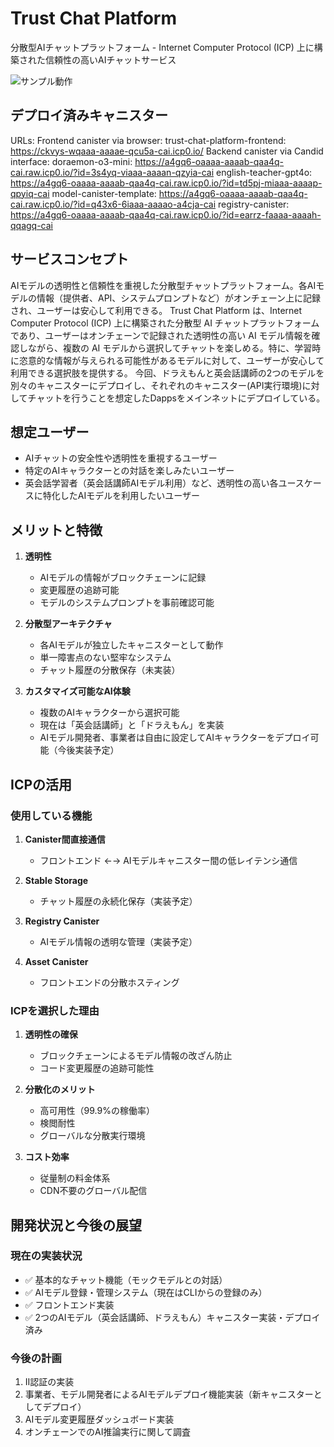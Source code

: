 # Trust Chat Platform

分散型AIチャットプラットフォーム - Internet Computer Protocol (ICP) 上に構築された信頼性の高いAIチャットサービス

![サンプル動作](assets/trust_chat.gif)

## デプロイ済みキャニスター
URLs:
  Frontend canister via browser:
    trust-chat-platform-frontend: https://ckvys-wqaaa-aaaae-qcu5a-cai.icp0.io/
  Backend canister via Candid interface:
    doraemon-o3-mini: https://a4gq6-oaaaa-aaaab-qaa4q-cai.raw.icp0.io/?id=3s4yq-viaaa-aaaan-qzyia-cai
    english-teacher-gpt4o: https://a4gq6-oaaaa-aaaab-qaa4q-cai.raw.icp0.io/?id=td5pj-miaaa-aaaap-qpyiq-cai
    model-canister-template: https://a4gq6-oaaaa-aaaab-qaa4q-cai.raw.icp0.io/?id=q43x6-6iaaa-aaaao-a4cja-cai
    registry-canister: https://a4gq6-oaaaa-aaaab-qaa4q-cai.raw.icp0.io/?id=earrz-faaaa-aaaah-qqagq-cai


## サービスコンセプト
AIモデルの透明性と信頼性を重視した分散型チャットプラットフォーム。各AIモデルの情報（提供者、API、システムプロンプトなど）がオンチェーン上に記録され、ユーザーは安心して利用できる。
Trust Chat Platform は、Internet Computer Protocol (ICP) 上に構築された分散型 AI チャットプラットフォームであり、ユーザーはオンチェーンで記録された透明性の高い AI モデル情報を確認しながら、複数の AI モデルから選択してチャットを楽しめる。特に、学習時に恣意的な情報が与えられる可能性があるモデルに対して、ユーザーが安心して利用できる選択肢を提供する。
今回、ドラえもんと英会話講師の2つのモデルを別々のキャニスターにデプロイし、それぞれのキャニスター(API実行環境)に対してチャットを行うことを想定したDappsをメインネットにデプロイしている。

## 想定ユーザー
- AIチャットの安全性や透明性を重視するユーザー
- 特定のAIキャラクターとの対話を楽しみたいユーザー
- 英会話学習者（英会話講師AIモデル利用）など、透明性の高い各ユースケースに特化したAIモデルを利用したいユーザー

## メリットと特徴
1. **透明性**
   - AIモデルの情報がブロックチェーンに記録
   - 変更履歴の追跡可能
   - モデルのシステムプロンプトを事前確認可能

2. **分散型アーキテクチャ**
   - 各AIモデルが独立したキャニスターとして動作
   - 単一障害点のない堅牢なシステム
   - チャット履歴の分散保存（未実装）

3. **カスタマイズ可能なAI体験**
   - 複数のAIキャラクターから選択可能
   - 現在は「英会話講師」と「ドラえもん」を実装
   - AIモデル開発者、事業者は自由に設定してAIキャラクターをデプロイ可能（今後実装予定）

## ICPの活用
### 使用している機能
1. **Canister間直接通信**
   - フロントエンド ←→ AIモデルキャニスター間の低レイテンシ通信

2. **Stable Storage**
   - チャット履歴の永続化保存（実装予定）

3. **Registry Canister**
   - AIモデル情報の透明な管理（実装予定）

4. **Asset Canister**
   - フロントエンドの分散ホスティング

### ICPを選択した理由
1. **透明性の確保**
   - ブロックチェーンによるモデル情報の改ざん防止
   - コード変更履歴の追跡可能性

2. **分散化のメリット**
   - 高可用性（99.9%の稼働率）
   - 検閲耐性
   - グローバルな分散実行環境

3. **コスト効率**
   - 従量制の料金体系
   - CDN不要のグローバル配信

## 開発状況と今後の展望
### 現在の実装状況
- ✅ 基本的なチャット機能（モックモデルとの対話）
- ✅ AIモデル登録・管理システム（現在はCLIからの登録のみ）
- ✅ フロントエンド実装
- ✅ 2つのAIモデル（英会話講師、ドラえもん）キャニスター実装・デプロイ済み

### 今後の計画
1. II認証の実装
2. 事業者、モデル開発者によるAIモデルデプロイ機能実装（新キャニスターとしてデプロイ）
3. AIモデル変更履歴ダッシュボード実装
4. オンチェーンでのAI推論実行に関して調査
